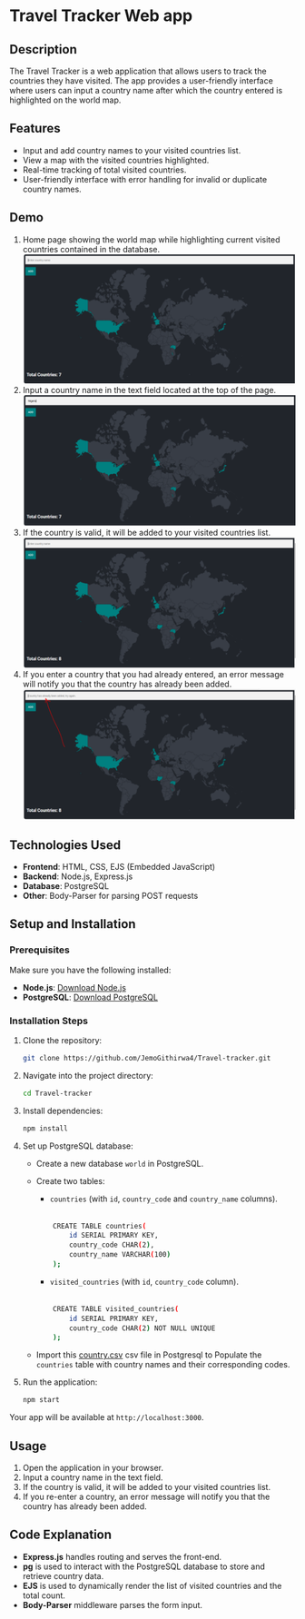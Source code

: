 # Travel Tracker Web app

## Description
The Travel Tracker is a web application that allows users to track the countries they have visited. The app provides a user-friendly interface where users can input a country name after which the country entered is highlighted on the world map.

## Features
- Input and add country names to your visited countries list.
- View a map with the visited countries highlighted.
- Real-time tracking of total visited countries.
- User-friendly interface with error handling for invalid or duplicate country names.

## Demo

1. Home page showing the world map while highlighting current visited countries contained in the database.
![Home Page Screenshot](public/images/home.PNG)
2. Input a country name in the text field located at the top of the page.
![Country Input Screenshot](public/images/enter.PNG)
3. If the country is valid, it will be added to your visited countries list.
![Country added highlighted on the map Screenshot](public/images/country.PNG)
4. If you enter a country that you had already entered, an error message will notify you that the country has already been added.
![Country added highlighted on the map Screenshot](public/images/error.PNG)

## Technologies Used
- **Frontend**: HTML, CSS, EJS (Embedded JavaScript)
- **Backend**: Node.js, Express.js
- **Database**: PostgreSQL
- **Other**: Body-Parser for parsing POST requests

## Setup and Installation

### Prerequisites
Make sure you have the following installed:
- **Node.js**: [Download Node.js](https://nodejs.org/)
- **PostgreSQL**: [Download PostgreSQL](https://www.postgresql.org/download/)

### Installation Steps

1. Clone the repository:

    ```bash
    git clone https://github.com/JemoGithirwa4/Travel-tracker.git
    ```

2. Navigate into the project directory:

    ```bash
    cd Travel-tracker
    ```

3. Install dependencies:

    ```bash
    npm install
    ```

4. Set up PostgreSQL database:
    - Create a new database `world` in PostgreSQL.
    - Create two tables:
        - `countries` (with `id`, `country_code` and `country_name` columns).
        ```bash

            CREATE TABLE countries(
                id SERIAL PRIMARY KEY,
                country_code CHAR(2),
                country_name VARCHAR(100)
            );
        ```

        - `visited_countries` (with `id`, `country_code` column).
        ```bash

            CREATE TABLE visited_countries(
                id SERIAL PRIMARY KEY,
                country_code CHAR(2) NOT NULL UNIQUE
            );
        ```
    - Import this [country.csv](https://drive.google.com/file/d/1VLdZ0OFXR-geArMFrdoOZsreUgCOunjQ/view?usp=sharing)  csv file in Postgresql to Populate the `countries` table with country names and their corresponding codes.

5. Run the application:

    ```bash
    npm start
    ```

Your app will be available at `http://localhost:3000`.

## Usage

1. Open the application in your browser.
2. Input a country name in the text field.
3. If the country is valid, it will be added to your visited countries list.
4. If you re-enter a country, an error message will notify you that the country has already been added.

## Code Explanation

- **Express.js** handles routing and serves the front-end.
- **pg** is used to interact with the PostgreSQL database to store and retrieve country data.
- **EJS** is used to dynamically render the list of visited countries and the total count.
- **Body-Parser** middleware parses the form input.